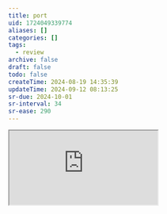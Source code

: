 ```yaml
---
title: port
uid: 1724049339774
aliases: []
categories: []
tags:
  - review
archive: false
draft: false
todo: false
createTime: 2024-08-19 14:35:39
updateTime: 2024-09-12 08:13:25
sr-due: 2024-10-01
sr-interval: 34
sr-ease: 290
---
```


<iframe
  class="iframe_full"
  src="https://dict.youdao.com/result?word=port&lang=en"
>
</iframe>
